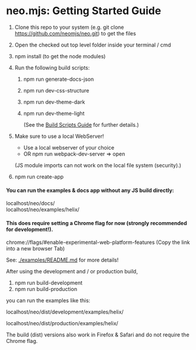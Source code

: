 # neo.mjs: Getting Started Guide

1. Clone this repo to your system (e.g. git clone https://github.com/neomjs/neo.git) to get the files

2. Open the checked out top level folder inside your terminal / cmd

3. npm install (to get the node modules)

4. Run the following build scripts:
   1. npm run generate-docs-json
   2. npm run dev-css-structure
   3. npm run dev-theme-dark
   4. npm run dev-theme-light
    
       (See the <a href="./docs/tutorials/10_BuildScripts.md">Build Scripts Guide</a> for further details.)

5. Make sure to use a local WebServer!
   * Use a local webserver of your choice
   * OR npm run webpack-dev-server => open

   (JS module imports can not work on the local file system (security).)
   
6. npm run create-app

#### You can run the examples & docs app **without** any JS build directly:  
localhost/neo/docs/  
localhost/neo/examples/helix/

#### This does require setting a Chrome flag for now (strongly recommended for development!).
chrome://flags/#enable-experimental-web-platform-features (Copy the link into a new browser Tab)

See: <a href="./examples/README.md">./examples/README.md</a> for more details!

After using the development and / or production build,
1. npm run build-development
2. npm run build-production

you can run the examples like this:

localhost/neo/dist/development/examples/helix/

localhost/neo/dist/production/examples/helix/

The build (dist) versions also work in Firefox & Safari and do not require the Chrome flag.